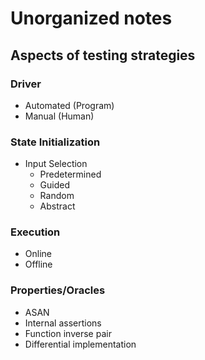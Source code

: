 # Unorganized notes

## Aspects of testing strategies

### Driver

* Automated (Program)
* Manual (Human)

### State Initialization

* Input Selection
  * Predetermined
  * Guided
  * Random
  * Abstract

### Execution

* Online
* Offline

### Properties/Oracles

* ASAN
* Internal assertions
* Function inverse pair
* Differential implementation
